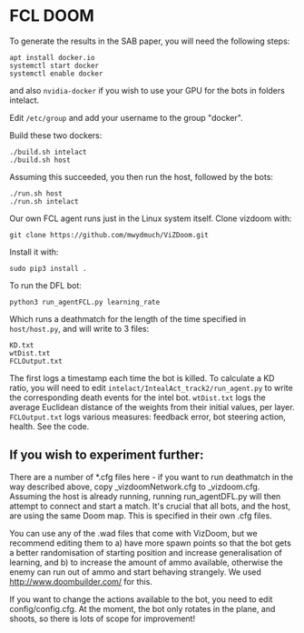 # FCL DOOM

To generate the results in the SAB paper, you will need the following steps: 

```
apt install docker.io
systemctl start docker
systemctl enable docker
```
and also `nvidia-docker` if you wish to use your GPU
for the bots in folders intelact.

Edit `/etc/group` and add your username to the group "docker".

Build these two dockers:
```
./build.sh intelact
./build.sh host
```

Assuming this succeeded, you then run the host, followed by the bots:
```
./run.sh host
./run.sh intelact
```

Our own FCL agent runs just in the Linux system itself.
Clone vizdoom with:
```
git clone https://github.com/mwydmuch/ViZDoom.git
```

Install it with:
```
sudo pip3 install .
```

To run the DFL bot:
```
python3 run_agentFCL.py learning_rate
```

Which runs a deathmatch for the length of the time specified 
in `host/host.py`, and will write to 3 files:
```
KD.txt
wtDist.txt
FCLOutput.txt
```

The first logs a timestamp each time the bot is killed.
To calculate a KD ratio, you will need to edit
`intelact/IntealAct_track2/run_agent.py` to write
the corresponding death events for the intel bot.
`wtDist.txt` logs the average Euclidean distance
of the weights from their initial values, per layer.
`FCLOutput.txt` logs various measures:
feedback error, bot steering action, health. See the code. 


If you wish to experiment further:
----------------------------------
There are a number of *.cfg files here - if you want to run deathmatch in the way described above, copy _vizdoomNetwork.cfg to _vizdoom.cfg. Assuming the host is already running, running run_agentDFL.py will then attempt to connect and start a match. It's crucial that all bots, and the host, are using the same Doom map. This is specified in their own .cfg files.  

You can use any of the .wad files that come with VizDoom, but we recommend editing them to a) have more spawn points so that the bot gets a better randomisation of starting position and increase generalisation of learning, and b) to increase the amount of ammo available, otherwise the enemy can run out of ammo and start behaving strangely. We used http://www.doombuilder.com/ for this. 

If you want to change the actions available to the bot, you need to edit config/config.cfg. At the moment, the bot only rotates in the plane, and shoots, so there is lots of scope for improvement!
